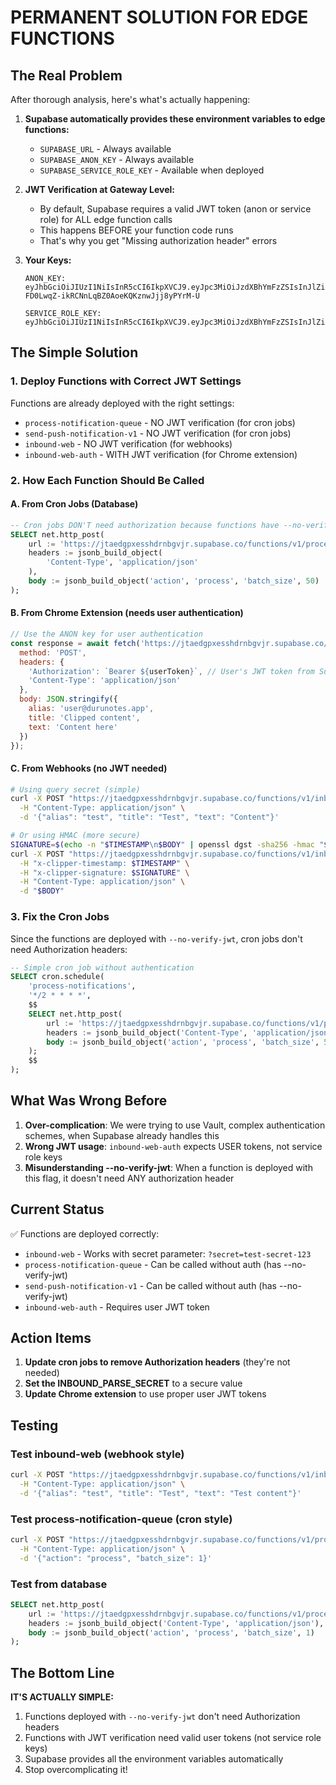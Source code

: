 # PERMANENT SOLUTION FOR EDGE FUNCTIONS

## The Real Problem

After thorough analysis, here's what's actually happening:

1. **Supabase automatically provides these environment variables to edge functions:**
   - `SUPABASE_URL` - Always available
   - `SUPABASE_ANON_KEY` - Always available  
   - `SUPABASE_SERVICE_ROLE_KEY` - Available when deployed

2. **JWT Verification at Gateway Level:**
   - By default, Supabase requires a valid JWT token (anon or service role) for ALL edge function calls
   - This happens BEFORE your function code runs
   - That's why you get "Missing authorization header" errors

3. **Your Keys:**
   ```
   ANON_KEY: eyJhbGciOiJIUzI1NiIsInR5cCI6IkpXVCJ9.eyJpc3MiOiJzdXBhYmFzZSIsInJlZiI6Imp0YWVkZ3B4ZXNzaGRybmJndmpyIiwicm9sZSI6ImFub24iLCJpYXQiOjE3NTUyNDQ5ODMsImV4cCI6MjA3MDgyMDk4M30.a0O-FD0LwqZ-ikRCNnLqBZ0AoeKQKznwJjj8yPYrM-U
   
   SERVICE_ROLE_KEY: eyJhbGciOiJIUzI1NiIsInR5cCI6IkpXVCJ9.eyJpc3MiOiJzdXBhYmFzZSIsInJlZiI6Inp0YWVkZ3B4ZXNzaGRybmJndmpyIiwicm9sZSI6InNlcnZpY2Vfcm9sZSIsImlhdCI6MTc1NTI0NDk4MywiZXhwIjoyMDcwODIwOTgzfQ.KmGiBCovpxevvbBadsB5rwOgjiBFddhliPTWnrG3ASQ
   ```

## The Simple Solution

### 1. Deploy Functions with Correct JWT Settings

Functions are already deployed with the right settings:
- `process-notification-queue` - NO JWT verification (for cron jobs)
- `send-push-notification-v1` - NO JWT verification (for cron jobs)
- `inbound-web` - NO JWT verification (for webhooks)
- `inbound-web-auth` - WITH JWT verification (for Chrome extension)

### 2. How Each Function Should Be Called

#### A. From Cron Jobs (Database)
```sql
-- Cron jobs DON'T need authorization because functions have --no-verify-jwt
SELECT net.http_post(
    url := 'https://jtaedgpxesshdrnbgvjr.supabase.co/functions/v1/process-notification-queue',
    headers := jsonb_build_object(
        'Content-Type', 'application/json'
    ),
    body := jsonb_build_object('action', 'process', 'batch_size', 50)
);
```

#### B. From Chrome Extension (needs user authentication)
```javascript
// Use the ANON key for user authentication
const response = await fetch('https://jtaedgpxesshdrnbgvjr.supabase.co/functions/v1/inbound-web-auth', {
  method: 'POST',
  headers: {
    'Authorization': `Bearer ${userToken}`, // User's JWT token from Supabase auth
    'Content-Type': 'application/json'
  },
  body: JSON.stringify({
    alias: 'user@durunotes.app',
    title: 'Clipped content',
    text: 'Content here'
  })
});
```

#### C. From Webhooks (no JWT needed)
```bash
# Using query secret (simple)
curl -X POST "https://jtaedgpxesshdrnbgvjr.supabase.co/functions/v1/inbound-web?secret=test-secret-123" \
  -H "Content-Type: application/json" \
  -d '{"alias": "test", "title": "Test", "text": "Content"}'

# Or using HMAC (more secure)
SIGNATURE=$(echo -n "$TIMESTAMP\n$BODY" | openssl dgst -sha256 -hmac "$SECRET" -hex)
curl -X POST "https://jtaedgpxesshdrnbgvjr.supabase.co/functions/v1/inbound-web" \
  -H "x-clipper-timestamp: $TIMESTAMP" \
  -H "x-clipper-signature: $SIGNATURE" \
  -H "Content-Type: application/json" \
  -d "$BODY"
```

### 3. Fix the Cron Jobs

Since the functions are deployed with `--no-verify-jwt`, cron jobs don't need Authorization headers:

```sql
-- Simple cron job without authentication
SELECT cron.schedule(
    'process-notifications',
    '*/2 * * * *',
    $$
    SELECT net.http_post(
        url := 'https://jtaedgpxesshdrnbgvjr.supabase.co/functions/v1/process-notification-queue',
        headers := jsonb_build_object('Content-Type', 'application/json'),
        body := jsonb_build_object('action', 'process', 'batch_size', 50)
    );
    $$
);
```

## What Was Wrong Before

1. **Over-complication**: We were trying to use Vault, complex authentication schemes, when Supabase already handles this
2. **Wrong JWT usage**: `inbound-web-auth` expects USER tokens, not service role keys
3. **Misunderstanding --no-verify-jwt**: When a function is deployed with this flag, it doesn't need ANY authorization header

## Current Status

✅ Functions are deployed correctly:
- `inbound-web` - Works with secret parameter: `?secret=test-secret-123`
- `process-notification-queue` - Can be called without auth (has --no-verify-jwt)
- `send-push-notification-v1` - Can be called without auth (has --no-verify-jwt)
- `inbound-web-auth` - Requires user JWT token

## Action Items

1. **Update cron jobs to remove Authorization headers** (they're not needed)
2. **Set the INBOUND_PARSE_SECRET** to a secure value
3. **Update Chrome extension** to use proper user JWT tokens

## Testing

### Test inbound-web (webhook style)
```bash
curl -X POST "https://jtaedgpxesshdrnbgvjr.supabase.co/functions/v1/inbound-web?secret=test-secret-123" \
  -H "Content-Type: application/json" \
  -d '{"alias": "test", "title": "Test", "text": "Test content"}'
```

### Test process-notification-queue (cron style)
```bash
curl -X POST "https://jtaedgpxesshdrnbgvjr.supabase.co/functions/v1/process-notification-queue" \
  -H "Content-Type: application/json" \
  -d '{"action": "process", "batch_size": 1}'
```

### Test from database
```sql
SELECT net.http_post(
    url := 'https://jtaedgpxesshdrnbgvjr.supabase.co/functions/v1/process-notification-queue',
    headers := jsonb_build_object('Content-Type', 'application/json'),
    body := jsonb_build_object('action', 'process', 'batch_size', 1)
);
```

## The Bottom Line

**IT'S ACTUALLY SIMPLE:**
1. Functions deployed with `--no-verify-jwt` don't need Authorization headers
2. Functions with JWT verification need valid user tokens (not service role keys)
3. Supabase provides all the environment variables automatically
4. Stop overcomplicating it!
